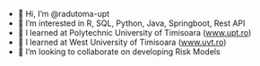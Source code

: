 - 👋 Hi, I’m @radutoma-upt
- 👀 I’m interested in R, SQL, Python, Java, Springboot, Rest API
- 🌱 I learned at Polytechnic University of Timisoara (www.upt.ro)
- 🌱 I learned at West University of Timisoara (www.uvt.ro)
- 💞️ I’m looking to collaborate on developing Risk Models

<!---
radutoma-upt/radutoma-upt is a ✨ special ✨ repository because its `README.md` (this file) appears on your GitHub profile.
You can click the Preview link to take a look at your changes.
--->
